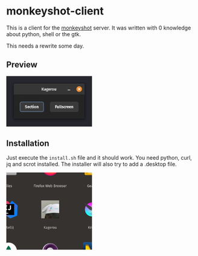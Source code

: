 # monkeyshot-client
This is a client for the [monkeyshot](https://github.com/elderguardian/monkeyshot) server. It was written with 0 knowledge about python, shell or the gtk.

This needs a rewrite some day.

## Preview
<img src="./preview/menu.png" alt="Image of the menu" width="45%">

## Installation
Just execute the `install.sh` file and it should work.
You need python, curl, jq and scrot installed.
The installer will also try to add a .desktop file.

<img src="./preview/icon.png" alt="Image of the menu" width="45%">